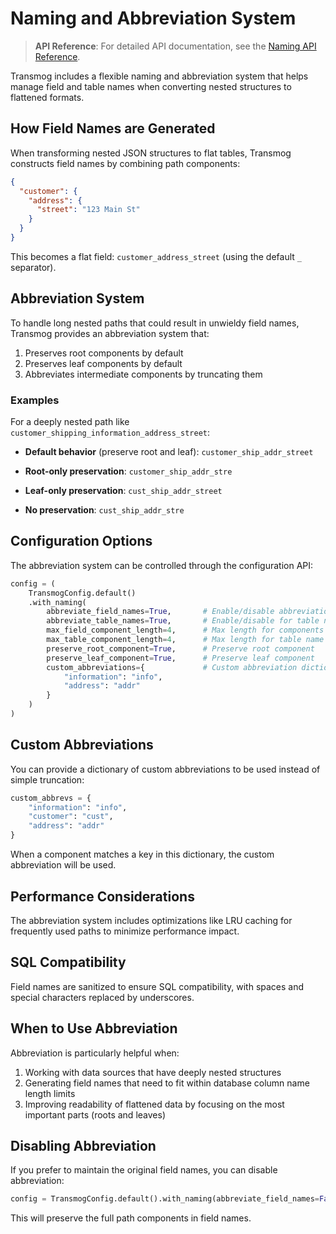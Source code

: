 # Naming and Abbreviation System

> **API Reference**: For detailed API documentation, see the [Naming API Reference](../../api/naming.md).

Transmog includes a flexible naming and abbreviation system that helps manage field and table names when
converting nested structures to flattened formats.

## How Field Names are Generated

When transforming nested JSON structures to flat tables, Transmog constructs field names by combining path components:

```json
{
  "customer": {
    "address": {
      "street": "123 Main St"
    }
  }
}
```

This becomes a flat field: `customer_address_street` (using the default `_` separator).

## Abbreviation System

To handle long nested paths that could result in unwieldy field names, Transmog provides an abbreviation system that:

1. Preserves root components by default
2. Preserves leaf components by default
3. Abbreviates intermediate components by truncating them

### Examples

For a deeply nested path like `customer_shipping_information_address_street`:

- **Default behavior** (preserve root and leaf):
  `customer_ship_addr_street`

- **Root-only preservation**:
  `customer_ship_addr_stre`

- **Leaf-only preservation**:
  `cust_ship_addr_street`

- **No preservation**:
  `cust_ship_addr_stre`

## Configuration Options

The abbreviation system can be controlled through the configuration API:

```python
config = (
    TransmogConfig.default()
    .with_naming(
        abbreviate_field_names=True,       # Enable/disable abbreviation
        abbreviate_table_names=True,       # Enable/disable for table names
        max_field_component_length=4,      # Max length for components
        max_table_component_length=4,      # Max length for table name components
        preserve_root_component=True,      # Preserve root component
        preserve_leaf_component=True,      # Preserve leaf component
        custom_abbreviations={             # Custom abbreviation dictionary
            "information": "info",
            "address": "addr"
        }
    )
)
```

## Custom Abbreviations

You can provide a dictionary of custom abbreviations to be used instead of simple truncation:

```python
custom_abbrevs = {
    "information": "info",
    "customer": "cust",
    "address": "addr"
}
```

When a component matches a key in this dictionary, the custom abbreviation will be used.

## Performance Considerations

The abbreviation system includes optimizations like LRU caching for frequently used paths to minimize
performance impact.

## SQL Compatibility

Field names are sanitized to ensure SQL compatibility, with spaces and special characters replaced by underscores.

## When to Use Abbreviation

Abbreviation is particularly helpful when:

1. Working with data sources that have deeply nested structures
2. Generating field names that need to fit within database column name length limits
3. Improving readability of flattened data by focusing on the most important parts (roots and leaves)

## Disabling Abbreviation

If you prefer to maintain the original field names, you can disable abbreviation:

```python
config = TransmogConfig.default().with_naming(abbreviate_field_names=False)
```

This will preserve the full path components in field names.
